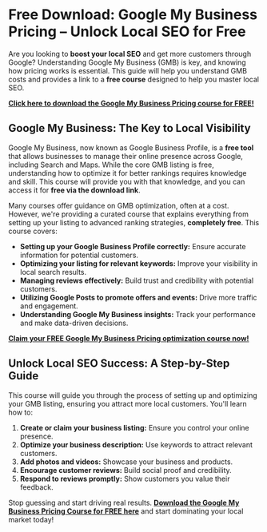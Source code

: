 # Free Download: Google My Business Pricing – Unlock Local SEO for Free

Are you looking to **boost your local SEO** and get more customers through Google? Understanding Google My Business (GMB) is key, and knowing how pricing works is essential. This guide will help you understand GMB costs and provides a link to a **free course** designed to help you master local SEO.

[**Click here to download the Google My Business Pricing course for FREE!**](https://udemywork.com/google-my-business-prix)

## Google My Business: The Key to Local Visibility

Google My Business, now known as Google Business Profile, is a **free tool** that allows businesses to manage their online presence across Google, including Search and Maps. While the core GMB listing is free, understanding how to optimize it for better rankings requires knowledge and skill. This course will provide you with that knowledge, and you can access it for **free via the download link**.

Many courses offer guidance on GMB optimization, often at a cost. However, we're providing a curated course that explains everything from setting up your listing to advanced ranking strategies, **completely free**. This course covers:

*   **Setting up your Google Business Profile correctly:** Ensure accurate information for potential customers.
*   **Optimizing your listing for relevant keywords:** Improve your visibility in local search results.
*   **Managing reviews effectively:** Build trust and credibility with potential customers.
*   **Utilizing Google Posts to promote offers and events:** Drive more traffic and engagement.
*   **Understanding Google My Business insights:** Track your performance and make data-driven decisions.

[**Claim your FREE Google My Business Pricing optimization course now!**](https://udemywork.com/google-my-business-prix)

## Unlock Local SEO Success: A Step-by-Step Guide

This course will guide you through the process of setting up and optimizing your GMB listing, ensuring you attract more local customers. You'll learn how to:

1.  **Create or claim your business listing:** Ensure you control your online presence.
2.  **Optimize your business description:** Use keywords to attract relevant customers.
3.  **Add photos and videos:** Showcase your business and products.
4.  **Encourage customer reviews:** Build social proof and credibility.
5.  **Respond to reviews promptly:** Show customers you value their feedback.

Stop guessing and start driving real results. **[Download the Google My Business Pricing Course for FREE here](https://udemywork.com/google-my-business-prix)** and start dominating your local market today!
